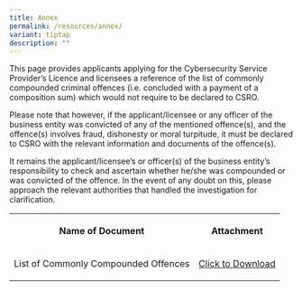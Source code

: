 ```yaml
---
title: Annex
permalink: /resources/annex/
variant: tiptap
description: ""
---
```

<p>This page provides applicants applying for the Cybersecurity Service Provider’s
Licence and licensees a reference of the list of commonly compounded criminal
offences (i.e. concluded with a payment of a composition sum) which would
not require to be declared to CSRO.</p>
<p>Please note that however, if the applicant/licensee or any officer of
the business entity was convicted of any of the mentioned offence(s), and
the offence(s) involves fraud, dishonesty or moral turpitude, it must be
declared to CSRO with the relevant information and documents of the offence(s).</p>
<p>It remains the applicant/licensee’s or officer(s) of the business entity’s
responsibility to check and ascertain whether he/she was compounded or
was convicted of the offence. In the event of any doubt on this, please
approach the relevant authorities that handled the investigation for clarification.</p>
<table style="minWidth: 50px">
<colgroup>
<col>
<col>
</colgroup>
<tbody>
<tr>
<th rowspan="1" colspan="1">
<p><strong>Name of Document</strong>
</p>
</th>
<th rowspan="1" colspan="1">
<p><strong>Attachment</strong>
</p>
</th>
</tr>
<tr>
<td rowspan="1" colspan="1">
<p>List of Commonly Compounded Offences</p>
</td>
<td rowspan="1" colspan="1">
<p><a href="/files/Annex/list_of_commonly_compounded_offences.pdf" rel="noopener nofollow" target="_blank">Click to Download</a>
</p>
</td>
</tr>
</tbody>
</table>
<p></p>
